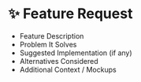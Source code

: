 # ✨ Feature Request

- Feature Description
- Problem It Solves
- Suggested Implementation (if any)
- Alternatives Considered
- Additional Context / Mockups
